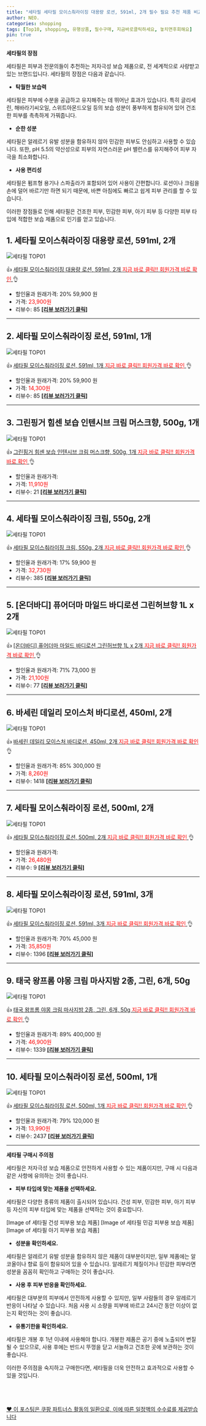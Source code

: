 ```yaml
---
title: "세타필 세타필 모이스춰라이징 대용량 로션, 591ml, 2개 필수 필요 추천 제품 비교 최저 가격 비교 장점 구매 후기 구매평"
author: NEO.
categories: shopping
tags: [Top10, shopping, 유행상품, 필수구매, 지금바로클릭하세요, 놓치면후회해요]
pin: true
---
```

**세타필의 장점**

세타필은 피부과 전문의들이 추천하는 저자극성 보습 제품으로, 전 세계적으로 사랑받고 있는 브랜드입니다. 세타필의 장점은 다음과 같습니다.

* **탁월한 보습력**

세타필은 피부에 수분을 공급하고 유지해주는 데 뛰어난 효과가 있습니다. 특히 글리세린, 해바라기씨오일, 스위트아몬드오일 등의 보습 성분이 풍부하게 함유되어 있어 건조한 피부를 촉촉하게 가꿔줍니다.

* **순한 성분**

세타필은 알레르기 유발 성분을 함유하지 않아 민감한 피부도 안심하고 사용할 수 있습니다. 또한, pH 5.5의 약산성으로 피부의 자연스러운 pH 밸런스를 유지해주어 피부 자극을 최소화합니다.

* **사용 편리성**

세타필은 펌프형 용기나 스파출라가 포함되어 있어 사용이 간편합니다. 로션이나 크림을 손에 덜어 바르기만 하면 되기 때문에, 바쁜 아침에도 빠르고 쉽게 피부 관리를 할 수 있습니다.

이러한 장점들로 인해 세타필은 건조한 피부, 민감한 피부, 아기 피부 등 다양한 피부 타입에 적합한 보습 제품으로 인기를 얻고 있습니다.

   

## 1. 세타필 모이스춰라이징 대용량 로션, 591ml, 2개

![세타필 TOP01](https://thumbnail6.coupangcdn.com/thumbnails/remote/490x490ex/image/retail/images/711593805388429-8681b9cc-5d10-40db-99d4-f490d8eca8b5.jpg)


👍 [세타필 모이스춰라이징 대용량 로션, 591ml, 2개 <font color=red> 지금 바로 클릭!! 회원가격 바로 확인 </font> ](https://link.coupang.com/re/AFFSDP?lptag=AF3617701&subid=GithubCoopas&pageKey=7164345502&traceid=V0-153&itemId=15015111767&vendorItemId=85072877349) 👌 


- 할인율과 원래가격: 20%  59,900   원
- 가격: <span style='color:red'>23,900원</span>
- 리뷰수: 85  [**[리뷰 보러가기 클릭]**](https://link.coupang.com/re/AFFSDP?lptag=AF3617701&subid=GithubCoopas&pageKey=7164345502&traceid=V0-153&itemId=15015111767&vendorItemId=85072877349)

---


   

## 2. 세타필 모이스춰라이징 로션, 591ml, 1개

![세타필 TOP01](https://thumbnail6.coupangcdn.com/thumbnails/remote/490x490ex/image/retail/images/1322644922592436-233ae835-1c61-4ace-bc8d-8950cb6c315f.jpg)


👍 [세타필 모이스춰라이징 로션, 591ml, 1개 <font color=red> 지금 바로 클릭!! 회원가격 바로 확인 </font> ](https://link.coupang.com/re/AFFSDP?lptag=AF3617701&subid=GithubCoopas&pageKey=7164345502&traceid=V0-153&itemId=14999324866&vendorItemId=80519514876) 👌 


- 할인율과 원래가격: 20%  59,900   원
- 가격: <span style='color:red'>14,300원</span>
- 리뷰수: 85  [**[리뷰 보러가기 클릭]**](https://link.coupang.com/re/AFFSDP?lptag=AF3617701&subid=GithubCoopas&pageKey=7164345502&traceid=V0-153&itemId=14999324866&vendorItemId=80519514876)

---


   

## 3. 그린핑거 힘센 보습 인텐시브 크림 머스크향, 500g, 1개

![세타필 TOP01](https://thumbnail10.coupangcdn.com/thumbnails/remote/490x490ex/image/retail/images/2023/01/26/10/2/4e519a17-d54e-4578-978b-41c647a66f7d.jpg)


👍 [그린핑거 힘센 보습 인텐시브 크림 머스크향, 500g, 1개 <font color=red> 지금 바로 클릭!! 회원가격 바로 확인 </font> ](https://link.coupang.com/re/AFFSDP?lptag=AF3617701&subid=GithubCoopas&pageKey=7090123878&traceid=V0-153&itemId=17665554781&vendorItemId=84830988033) 👌 


- 할인율과 원래가격: 
- 가격: <span style='color:red'>11,910원</span>
- 리뷰수: 21  [**[리뷰 보러가기 클릭]**](https://link.coupang.com/re/AFFSDP?lptag=AF3617701&subid=GithubCoopas&pageKey=7090123878&traceid=V0-153&itemId=17665554781&vendorItemId=84830988033)

---


   

## 4. 세타필 모이스춰라이징 크림, 550g, 2개

![세타필 TOP01](https://thumbnail9.coupangcdn.com/thumbnails/remote/490x490ex/image/vendor_inventory/3f3d/f740374cb977988f6bc0e29645389eb3bc6b990fb9cf8d61d9ce370838f0.jpg)


👍 [세타필 모이스춰라이징 크림, 550g, 2개 <font color=red> 지금 바로 클릭!! 회원가격 바로 확인 </font> ](https://link.coupang.com/re/AFFSDP?lptag=AF3617701&subid=GithubCoopas&pageKey=6453223223&traceid=V0-153&itemId=18173726653&vendorItemId=87478983169) 👌 


- 할인율과 원래가격: 17%  59,900   원
- 가격: <span style='color:red'>32,730원</span>
- 리뷰수: 385  [**[리뷰 보러가기 클릭]**](https://link.coupang.com/re/AFFSDP?lptag=AF3617701&subid=GithubCoopas&pageKey=6453223223&traceid=V0-153&itemId=18173726653&vendorItemId=87478983169)

---


   

## 5. [온더바디] 퓨어더마 마일드 바디로션 그린허브향 1L x 2개

![세타필 TOP01](https://thumbnail7.coupangcdn.com/thumbnails/remote/490x490ex/image/vendor_inventory/c1b8/434fd66abefb48a781c91c2e360709cbc0c6fa54c4496d4e7ddc7d9e1dde.jpg)


👍 [[온더바디] 퓨어더마 마일드 바디로션 그린허브향 1L x 2개 <font color=red> 지금 바로 클릭!! 회원가격 바로 확인 </font> ](https://link.coupang.com/re/AFFSDP?lptag=AF3617701&subid=GithubCoopas&pageKey=5314334755&traceid=V0-153&itemId=15240327237&vendorItemId=80519998474) 👌 


- 할인율과 원래가격: 71%  73,000   원
- 가격: <span style='color:red'>21,100원</span>
- 리뷰수: 77  [**[리뷰 보러가기 클릭]**](https://link.coupang.com/re/AFFSDP?lptag=AF3617701&subid=GithubCoopas&pageKey=5314334755&traceid=V0-153&itemId=15240327237&vendorItemId=80519998474)

---


   

## 6. 바세린 데일리 모이스처 바디로션, 450ml, 2개

![세타필 TOP01](https://thumbnail8.coupangcdn.com/thumbnails/remote/490x490ex/image/retail/images/270574467305295-22bb529d-c157-48d5-b278-c802db5565e1.jpg)


👍 [바세린 데일리 모이스처 바디로션, 450ml, 2개 <font color=red> 지금 바로 클릭!! 회원가격 바로 확인 </font> ](https://link.coupang.com/re/AFFSDP?lptag=AF3617701&subid=GithubCoopas&pageKey=6279461585&traceid=V0-153&itemId=177760117&vendorItemId=84656634157) 👌 


- 할인율과 원래가격: 85%  300,000   원
- 가격: <span style='color:red'>8,260원</span>
- 리뷰수: 1418  [**[리뷰 보러가기 클릭]**](https://link.coupang.com/re/AFFSDP?lptag=AF3617701&subid=GithubCoopas&pageKey=6279461585&traceid=V0-153&itemId=177760117&vendorItemId=84656634157)

---


   

## 7. 세타필 모이스춰라이징 로션, 500ml, 2개

![세타필 TOP01](https://thumbnail6.coupangcdn.com/thumbnails/remote/490x490ex/image/retail/images/8bf8a482-84f5-46dd-a5a6-13639d3cff238765135340582614563.png)


👍 [세타필 모이스춰라이징 로션, 500ml, 2개 <font color=red> 지금 바로 클릭!! 회원가격 바로 확인 </font> ](https://link.coupang.com/re/AFFSDP?lptag=AF3617701&subid=GithubCoopas&pageKey=7164345502&traceid=V0-153&itemId=15362153822&vendorItemId=85296881728) 👌 


- 할인율과 원래가격: 
- 가격: <span style='color:red'>26,480원</span>
- 리뷰수: 9  [**[리뷰 보러가기 클릭]**](https://link.coupang.com/re/AFFSDP?lptag=AF3617701&subid=GithubCoopas&pageKey=7164345502&traceid=V0-153&itemId=15362153822&vendorItemId=85296881728)

---


   

## 8. 세타필 모이스춰라이징 로션, 591ml, 3개

![세타필 TOP01](https://thumbnail10.coupangcdn.com/thumbnails/remote/490x490ex/image/retail/images/711216595735036-8139ff0f-4120-43d8-a05f-820fa0f83a1d.jpg)


👍 [세타필 모이스춰라이징 로션, 591ml, 3개 <font color=red> 지금 바로 클릭!! 회원가격 바로 확인 </font> ](https://link.coupang.com/re/AFFSDP?lptag=AF3617701&subid=GithubCoopas&pageKey=7164345502&traceid=V0-153&itemId=17910186641&vendorItemId=85072873775) 👌 


- 할인율과 원래가격: 70%  45,000   원
- 가격: <span style='color:red'>35,850원</span>
- 리뷰수: 1396  [**[리뷰 보러가기 클릭]**](https://link.coupang.com/re/AFFSDP?lptag=AF3617701&subid=GithubCoopas&pageKey=7164345502&traceid=V0-153&itemId=17910186641&vendorItemId=85072873775)

---


   

## 9. 태국 왕프롬 야몽 크림 마사지밤 2종, 그린, 6개, 50g

![세타필 TOP01](https://thumbnail6.coupangcdn.com/thumbnails/remote/490x490ex/image/vendor_inventory/6163/175ecc30805cc69920b3118fdef961f54e18589dfdd50ef0d5986147056d.png)


👍 [태국 왕프롬 야몽 크림 마사지밤 2종, 그린, 6개, 50g <font color=red> 지금 바로 클릭!! 회원가격 바로 확인 </font> ](https://link.coupang.com/re/AFFSDP?lptag=AF3617701&subid=GithubCoopas&pageKey=7678078531&traceid=V0-153&itemId=20500721463&vendorItemId=87578888256) 👌 


- 할인율과 원래가격: 89%  400,000   원
- 가격: <span style='color:red'>46,900원</span>
- 리뷰수: 1339  [**[리뷰 보러가기 클릭]**](https://link.coupang.com/re/AFFSDP?lptag=AF3617701&subid=GithubCoopas&pageKey=7678078531&traceid=V0-153&itemId=20500721463&vendorItemId=87578888256)

---


   

## 10. 세타필 모이스춰라이징 로션, 500ml, 1개

![세타필 TOP01](https://thumbnail10.coupangcdn.com/thumbnails/remote/490x490ex/image/rs_quotation_api/u38gth7f/4dd9b982ec6f4a1984f6701ca3e3bfb4.png)


👍 [세타필 모이스춰라이징 로션, 500ml, 1개 <font color=red> 지금 바로 클릭!! 회원가격 바로 확인 </font> ](https://link.coupang.com/re/AFFSDP?lptag=AF3617701&subid=GithubCoopas&pageKey=7164345502&traceid=V0-153&itemId=19715897661&vendorItemId=85128497249) 👌 


- 할인율과 원래가격: 79%  120,000   원
- 가격: <span style='color:red'>13,990원</span>
- 리뷰수: 2437  [**[리뷰 보러가기 클릭]**](https://link.coupang.com/re/AFFSDP?lptag=AF3617701&subid=GithubCoopas&pageKey=7164345502&traceid=V0-153&itemId=19715897661&vendorItemId=85128497249)

---
**세타필 구매시 주의점**

세타필은 저자극성 보습 제품으로 안전하게 사용할 수 있는 제품이지만, 구매 시 다음과 같은 사항에 유의하는 것이 좋습니다.

* **피부 타입에 맞는 제품을 선택하세요.**

세타필은 다양한 종류의 제품이 출시되어 있습니다. 건성 피부, 민감한 피부, 아기 피부 등 자신의 피부 타입에 맞는 제품을 선택하는 것이 중요합니다.

[Image of 세타필 건성 피부용 보습 제품]
[Image of 세타필 민감 피부용 보습 제품]
[Image of 세타필 아기 피부용 보습 제품]

* **성분을 확인하세요.**

세타필은 알레르기 유발 성분을 함유하지 않은 제품이 대부분이지만, 일부 제품에는 알코올이나 향료 등이 함유되어 있을 수 있습니다. 알레르기 체질이거나 민감한 피부라면 성분을 꼼꼼히 확인하고 구매하는 것이 좋습니다.

* **사용 후 피부 반응을 확인하세요.**

세타필은 대부분의 피부에서 안전하게 사용할 수 있지만, 일부 사람들의 경우 알레르기 반응이 나타날 수 있습니다. 처음 사용 시 소량을 피부에 바르고 24시간 동안 이상이 없는지 확인하는 것이 좋습니다.

* **유통기한을 확인하세요.**

세타필은 개봉 후 1년 이내에 사용해야 합니다. 개봉한 제품은 공기 중에 노출되어 변질될 수 있으므로, 사용 후에는 반드시 뚜껑을 닫고 서늘하고 건조한 곳에 보관하는 것이 좋습니다.

이러한 주의점을 숙지하고 구매한다면, 세타필을 더욱 안전하고 효과적으로 사용할 수 있을 것입니다.<br><br><br><br><br> [ ❤  이 포스팅은 쿠팡 파트너스 활동의 일환으로, 이에 따른 일정액의 수수료를 제공받습니다](https://link.coupang.com/a/bcEFyh)